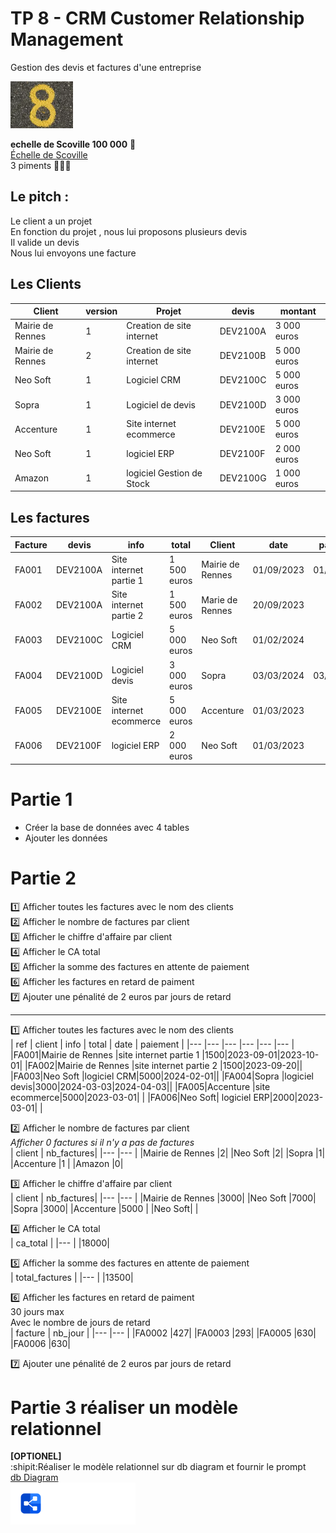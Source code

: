 # TP 8 - CRM Customer  Relationship Management
Gestion des devis et factures d'une entreprise
    
<img src="../../img/eight.webp" width="100">

  
**echelle de Scoville 100 000**  :underage:  
[Échelle de Scoville](https://fr.wikipedia.org/wiki/%C3%89chelle_de_Scoville)  
3 piments :cactus::cactus::cactus:  
  

## Le pitch :
Le client a un projet  
En fonction du projet , nous lui proposons plusieurs devis  
Il valide un devis  
Nous lui envoyons une facture  
  



## Les Clients
|Client|version|Projet|devis|montant|
|---|---|---|---|---|
|Mairie de Rennes|1|Creation de site internet|DEV2100A|3 000 euros|
|Mairie de Rennes|2|Creation de site internet|DEV2100B|5 000 euros|
|Neo Soft|1|Logiciel CRM|DEV2100C|5 000 euros|
|Sopra|1|Logiciel de devis|DEV2100D|3 000 euros|
|Accenture|1|Site internet ecommerce|DEV2100E|5 000 euros|
|Neo Soft|1|logiciel ERP|DEV2100F|2 000 euros|
|Amazon|1|logiciel Gestion de Stock|DEV2100G|1 000 euros|

## Les factures
|Facture|devis|info|total|Client|date|paiement|
|---|---|---|---|---|---|---|
|FA001|DEV2100A|Site internet partie 1|1 500 euros|Mairie de Rennes|01/09/2023|01/10/2023|
|FA002|DEV2100A|Site internet partie 2|1 500  euros|Marie de Rennes|20/09/2023||
|FA003|DEV2100C|Logiciel CRM|5 000 euros|Neo Soft|01/02/2024||
|FA004|DEV2100D|Logiciel devis|3 000  euros|Sopra|03/03/2024|03/04/2024|
|FA005|DEV2100E|Site internet ecommerce|5 000 euros|Accenture|01/03/2023||
|FA006|DEV2100F|logiciel ERP |2 000 euros|Neo Soft|01/03/2023||
  

   

# Partie 1
- Créer la base de données avec 4 tables 
- Ajouter les données 

 
# Partie 2
:one: Afficher toutes les factures avec le nom des clients  
:two: Afficher le nombre de factures par client  
:three: Afficher le chiffre d'affaire par client  
:four: Afficher le CA total    
:five: Afficher  la somme des factures en attente de paiement   
:six: Afficher les factures en retard de paiment  
:seven: Ajouter une pénalité de 2 euros par jours de retard  

----------------------------------------------------------------

:one: Afficher toutes les factures avec le nom des clients  
| ref | client | info | total | date | paiement | 
|--- |--- |--- |--- |--- |--- |
|FA001|Mairie de Rennes |site internet partie 1	|1500|2023-09-01|2023-10-01|
|FA002|Mairie de Rennes |site internet partie 2	|1500|2023-09-20||	
|FA003|Neo Soft |logiciel CRM|5000|2024-02-01||	
|FA004|Sopra |logiciel devis|3000|2024-03-03|2024-04-03||
|FA005|Accenture |site ecommerce|5000|2023-03-01| |	
|FA006|Neo Soft|	logiciel ERP|2000|2023-03-01| |	   
 
:two: Afficher le nombre de factures par client   
_Afficher 0 factures si il n'y a pas de factures_    
| client | nb_factures|
|--- |--- |
|Mairie de Rennes |2|
|Neo Soft |2|
|Sopra |1|
|Accenture |1 |
|Amazon |0|
  
:three: Afficher le chiffre d'affaire par client     
| client | nb_factures|
|--- |--- |
|Mairie de Rennes |3000|
|Neo Soft |7000|
|Sopra |3000|
|Accenture |5000 |
|Neo Soft| |
  
:four: Afficher le CA total    
| ca_total |
|--- |
|18000|
    
:five: Afficher  la somme des factures en attente de paiement   
| total_factures |
|--- |
|13500|
          
:six: Afficher les factures en retard de paiment        
30 jours max  
Avec le nombre de jours de retard      
| facture | nb_jour |
|--- |--- |
|FA0002 |427|
|FA0003 |293|
|FA0005 |630|
|FA0006 |630|  

:seven: Ajouter une pénalité de 2 euros par jours de retard  
  
# Partie 3 réaliser un modèle relationnel
  **[OPTIONEL]**  
:shipit:Réaliser le modèle relationnel sur db diagram  et fournir le prompt  
[db Diagram](https://dbdiagram.io/home)    
<img src="../../img/dbdiagram.svg" width="200">  

 

